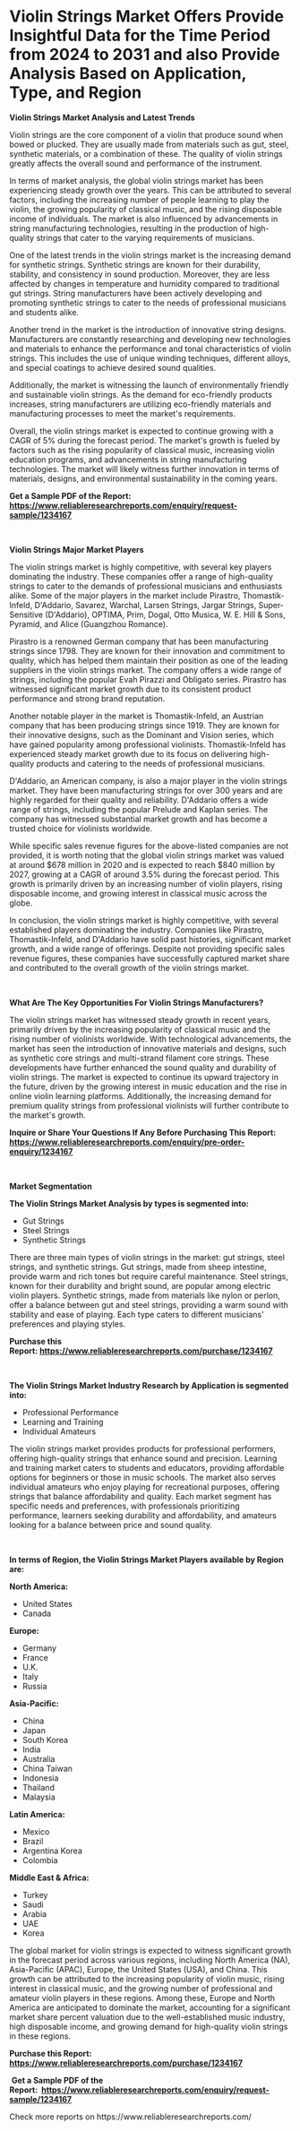 <p><h1>Violin Strings Market Offers Provide Insightful Data for the Time Period from 2024 to 2031 and also Provide Analysis Based on Application, Type, and Region</h1></p><p><strong>Violin Strings Market Analysis and Latest Trends</strong></p>
<p><p>Violin strings are the core component of a violin that produce sound when bowed or plucked. They are usually made from materials such as gut, steel, synthetic materials, or a combination of these. The quality of violin strings greatly affects the overall sound and performance of the instrument.</p><p>In terms of market analysis, the global violin strings market has been experiencing steady growth over the years. This can be attributed to several factors, including the increasing number of people learning to play the violin, the growing popularity of classical music, and the rising disposable income of individuals. The market is also influenced by advancements in string manufacturing technologies, resulting in the production of high-quality strings that cater to the varying requirements of musicians.</p><p>One of the latest trends in the violin strings market is the increasing demand for synthetic strings. Synthetic strings are known for their durability, stability, and consistency in sound production. Moreover, they are less affected by changes in temperature and humidity compared to traditional gut strings. String manufacturers have been actively developing and promoting synthetic strings to cater to the needs of professional musicians and students alike.</p><p>Another trend in the market is the introduction of innovative string designs. Manufacturers are constantly researching and developing new technologies and materials to enhance the performance and tonal characteristics of violin strings. This includes the use of unique winding techniques, different alloys, and special coatings to achieve desired sound qualities.</p><p>Additionally, the market is witnessing the launch of environmentally friendly and sustainable violin strings. As the demand for eco-friendly products increases, string manufacturers are utilizing eco-friendly materials and manufacturing processes to meet the market's requirements.</p><p>Overall, the violin strings market is expected to continue growing with a CAGR of 5% during the forecast period. The market's growth is fueled by factors such as the rising popularity of classical music, increasing violin education programs, and advancements in string manufacturing technologies. The market will likely witness further innovation in terms of materials, designs, and environmental sustainability in the coming years.</p></p>
<p><strong>Get a Sample PDF of the Report:&nbsp; <a href="https://www.reliableresearchreports.com/enquiry/request-sample/1234167">https://www.reliableresearchreports.com/enquiry/request-sample/1234167</a></strong></p>
<p>&nbsp;</p>
<p><strong>Violin Strings Major Market Players</strong></p>
<p><p>The violin strings market is highly competitive, with several key players dominating the industry. These companies offer a range of high-quality strings to cater to the demands of professional musicians and enthusiasts alike. Some of the major players in the market include Pirastro, Thomastik-Infeld, D'Addario, Savarez, Warchal, Larsen Strings, Jargar Strings, Super-Sensitive (D'Addario), OPTIMA, Prim, Dogal, Otto Musica, W. E. Hill & Sons, Pyramid, and Alice (Guangzhou Romance).</p><p>Pirastro is a renowned German company that has been manufacturing strings since 1798. They are known for their innovation and commitment to quality, which has helped them maintain their position as one of the leading suppliers in the violin strings market. The company offers a wide range of strings, including the popular Evah Pirazzi and Obligato series. Pirastro has witnessed significant market growth due to its consistent product performance and strong brand reputation.</p><p>Another notable player in the market is Thomastik-Infeld, an Austrian company that has been producing strings since 1919. They are known for their innovative designs, such as the Dominant and Vision series, which have gained popularity among professional violinists. Thomastik-Infeld has experienced steady market growth due to its focus on delivering high-quality products and catering to the needs of professional musicians.</p><p>D'Addario, an American company, is also a major player in the violin strings market. They have been manufacturing strings for over 300 years and are highly regarded for their quality and reliability. D'Addario offers a wide range of strings, including the popular Prelude and Kaplan series. The company has witnessed substantial market growth and has become a trusted choice for violinists worldwide.</p><p>While specific sales revenue figures for the above-listed companies are not provided, it is worth noting that the global violin strings market was valued at around $678 million in 2020 and is expected to reach $840 million by 2027, growing at a CAGR of around 3.5% during the forecast period. This growth is primarily driven by an increasing number of violin players, rising disposable income, and growing interest in classical music across the globe.</p><p>In conclusion, the violin strings market is highly competitive, with several established players dominating the industry. Companies like Pirastro, Thomastik-Infeld, and D'Addario have solid past histories, significant market growth, and a wide range of offerings. Despite not providing specific sales revenue figures, these companies have successfully captured market share and contributed to the overall growth of the violin strings market.</p></p>
<p>&nbsp;</p>
<p><strong>What Are The Key Opportunities For Violin Strings Manufacturers?</strong></p>
<p><p>The violin strings market has witnessed steady growth in recent years, primarily driven by the increasing popularity of classical music and the rising number of violinists worldwide. With technological advancements, the market has seen the introduction of innovative materials and designs, such as synthetic core strings and multi-strand filament core strings. These developments have further enhanced the sound quality and durability of violin strings. The market is expected to continue its upward trajectory in the future, driven by the growing interest in music education and the rise in online violin learning platforms. Additionally, the increasing demand for premium quality strings from professional violinists will further contribute to the market's growth.</p></p>
<p><strong>Inquire or Share Your Questions If Any Before Purchasing This Report: <a href="https://www.reliableresearchreports.com/enquiry/pre-order-enquiry/1234167">https://www.reliableresearchreports.com/enquiry/pre-order-enquiry/1234167</a></strong></p>
<p>&nbsp;</p>
<p><strong>Market Segmentation</strong></p>
<p><strong>The Violin Strings Market Analysis by types is segmented into:</strong></p>
<p><ul><li>Gut Strings</li><li>Steel Strings</li><li>Synthetic Strings</li></ul></p>
<p><p>There are three main types of violin strings in the market: gut strings, steel strings, and synthetic strings. Gut strings, made from sheep intestine, provide warm and rich tones but require careful maintenance. Steel strings, known for their durability and bright sound, are popular among electric violin players. Synthetic strings, made from materials like nylon or perlon, offer a balance between gut and steel strings, providing a warm sound with stability and ease of playing. Each type caters to different musicians' preferences and playing styles.</p></p>
<p><strong>Purchase this Report:&nbsp;<a href="https://www.reliableresearchreports.com/purchase/1234167">https://www.reliableresearchreports.com/purchase/1234167</a></strong></p>
<p>&nbsp;</p>
<p><strong>The Violin Strings Market Industry Research by Application is segmented into:</strong></p>
<p><ul><li>Professional Performance</li><li>Learning and Training</li><li>Individual Amateurs</li></ul></p>
<p><p>The violin strings market provides products for professional performers, offering high-quality strings that enhance sound and precision. Learning and training market caters to students and educators, providing affordable options for beginners or those in music schools. The market also serves individual amateurs who enjoy playing for recreational purposes, offering strings that balance affordability and quality. Each market segment has specific needs and preferences, with professionals prioritizing performance, learners seeking durability and affordability, and amateurs looking for a balance between price and sound quality.</p></p>
<p>&nbsp;</p>
<p><strong>In terms of Region, the Violin Strings Market Players available by Region are:</strong></p>
<p>
    <p> <strong> North America: </strong>
        <ul>
            <li>United States</li>
            <li>Canada</li>
        </ul>
        </p> 
    <p> <strong> Europe: </strong>
        <ul>
            <li>Germany</li>
            <li>France</li>
            <li>U.K.</li>
            <li>Italy</li>
            <li>Russia</li>
        </ul>
        </p> 
    <p> <strong> Asia-Pacific: </strong>
        <ul>
            <li>China</li>
            <li>Japan</li>
            <li>South Korea</li>
            <li>India</li>
            <li>Australia</li>
            <li>China Taiwan</li>
            <li>Indonesia</li>
            <li>Thailand</li>
            <li>Malaysia</li>
        </ul>
        </p> 
    <p> <strong> Latin America: </strong>
        <ul>
            <li>Mexico</li>
            <li>Brazil</li>
            <li>Argentina Korea</li>
            <li>Colombia</li>
        </ul>
        </p> 
    <p> <strong> Middle East & Africa: </strong>
        <ul>
            <li>Turkey</li>
            <li>Saudi</li>
            <li>Arabia</li>
            <li>UAE</li>
            <li>Korea</li>
        </ul>
    </p>
    </p>
<p><p>The global market for violin strings is expected to witness significant growth in the forecast period across various regions, including North America (NA), Asia-Pacific (APAC), Europe, the United States (USA), and China. This growth can be attributed to the increasing popularity of violin music, rising interest in classical music, and the growing number of professional and amateur violin players in these regions. Among these, Europe and North America are anticipated to dominate the market, accounting for a significant market share percent valuation due to the well-established music industry, high disposable income, and growing demand for high-quality violin strings in these regions.</p></p>
<p><strong>Purchase this Report: <a href="https://www.reliableresearchreports.com/purchase/1234167">https://www.reliableresearchreports.com/purchase/1234167</a></strong></p>
<p>&nbsp;<strong>Get a Sample PDF of the Report:&nbsp;&nbsp;<a href="https://www.reliableresearchreports.com/enquiry/request-sample/1234167">https://www.reliableresearchreports.com/enquiry/request-sample/1234167</a></strong></p>
<p><strong></strong></p>
<p>Check more reports on https://www.reliableresearchreports.com/</p>